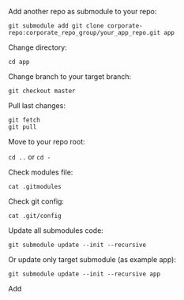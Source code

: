 Add another repo as submodule to your repo:

```
git submodule add git clone corporate-repo:corporate_repo_group/your_app_repo.git app
```
Change directory:

``cd app``

Change branch to your target branch:

``git checkout master``

Pull last changes:

```
git fetch
git pull
```

Move to your repo root:

``cd ..`` or ``cd -``

Check modules file:

``cat .gitmodules``

Check git config:

``cat .git/config``

Update all submodules code:

``git submodule update --init --recursive``

Or update only target submodule (as example app):

``git submodule update --init --recursive app``

Add 
